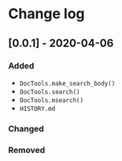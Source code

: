 # Change log

## [0.0.1] - 2020-04-06

### Added
- `DocTools.make_search_body()`
- `DocTools.search()`
- `DocTools.msearch()`
- `HISTORY.md`

### Changed

### Removed